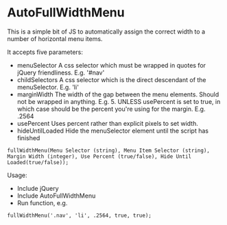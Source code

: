 # AutoFullWidthMenu
This is a simple bit of JS to automatically assign the correct width to a number of horizontal menu items.

It accepts five parameters:
- menuSelector   	A css selector which must be wrapped in quotes for jQuery friendliness. E.g. '#nav'
- childSelectors 	A css selector which is the direct descendant of the menuSelector. E.g. 'li'
- marginWidth    	The width of the gap between the menu elements. Should not be wrapped in anything. E.g. 5. UNLESS usePercent is set to true, in which case should be the percent you're using for the margin. E.g. .2564
- usePercent    	Uses percent rather than explicit pixels to set width.
- hideUntilLoaded Hide the menuSelector element until the script has finished

```
fullWidthMenu(Menu Selector (string), Menu Item Selector (string), Margin Width (integer), Use Percent (true/false), Hide Until Loaded(true/false));
```

Usage:
- Include jQuery
- Include AutoFullWidthMenu
- Run function, e.g.
```
fullWidthMenu('.nav', 'li', .2564, true, true);
```